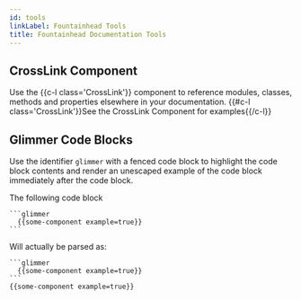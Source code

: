 ```yaml
---
id: tools
linkLabel: Fountainhead Tools
title: Fountainhead Documentation Tools
---
```


## CrossLink Component
Use the {{c-l class='CrossLink'}} component to reference modules, classes, methods
and properties elsewhere in your documentation. {{#c-l class='CrossLink'}}See the
CrossLink Component for examples{{/c-l}}

## Glimmer Code Blocks
Use the identifier `glimmer` with a fenced code block to highlight the code block
contents and render an unescaped example of the code block immediately after
the code block.

The following code block

<pre class="language-markdown"><code class="language-markdown"><span class="token template-string"><span class="token string">``</span></span><span class="token template-string"><span class="token string">`glimmer
  {{some-component example=true}}
`</span></span><span class="token template-string"><span class="token string">``</span></span>
</code></pre>

Will actually be parsed as:

<pre class="language-markdown"><code class="language-markdown"><span class="token template-string"><span class="token string">``</span></span><span class="token template-string"><span class="token string">`glimmer
  {{some-component example=true}}
`</span></span><span class="token template-string"><span class="token string">``</span></span>
<span class="token punctuation">{</span><span class="token punctuation">{</span>some<span class="token operator">-</span>component example<span class="token operator">=</span><span class="token boolean">true</span><span class="token punctuation">}</span><span class="token punctuation">}</span>
</code></pre>
